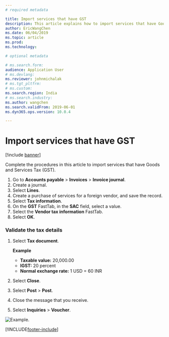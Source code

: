 ```yaml
---
# required metadata

title: Import services that have GST
description: This article explains how to import services that have Goods and Services Tax (GST).
author: EricWangChen
ms.date: 06/04/2019
ms.topic: article
ms.prod: 
ms.technology: 

# optional metadata

# ms.search.form: 
audience: Application User
# ms.devlang: 
ms.reviewer: johnmichalak
# ms.tgt_pltfrm: 
# ms.custom: 
ms.search.region: India
# ms.search.industry: 
ms.author: wangchen
ms.search.validFrom: 2019-06-01
ms.dyn365.ops.version: 10.0.4

---
```


# Import services that have GST

[!include [banner](../../includes/banner.md)]

Complete the procedures in this article to import services that have Goods and Services Tax (GST).

1. Go to **Accounts payable** \> **Invoices** \> **Invoice journal**.
2. Create a journal.
3. Select **Lines**.
4. Create a purchase of services for a foreign vendor, and save the record.
5. Select **Tax information**.
6. On the **GST** FastTab, in the **SAC** field, select a value.
7. Select the **Vendor tax information** FastTab.
8. Select **OK**.

### Validate the tax details

1. Select **Tax document**.

    **Example**

    - **Taxable value:** 20,000.00
    - **IGST:** 20 percent
    - **Normal exchange rate:** 1 USD = 60 INR

2. Select **Close**.
3. Select **Post** \> **Post**.
4. Close the message that you receive.
5. Select **Inquiries** \> **Voucher**.

![Example.](../media/Annotation-2019-05-21-104142.png)


[!INCLUDE[footer-include](../../../includes/footer-banner.md)]
